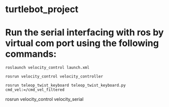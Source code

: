 # turtlebot_project
   
# Run the serial interfacing with ros by virtual com port using the following commands:   
```
roslaunch velocity_control launch.xml   
```
```
rosrun velocity_control velocity_controller   
```
```
rosrun teleop_twist_keyboard teleop_twist_keyboard.py cmd_vel:=/cmd_vel_filtered   
```
rosrun velocity_control velocity_serial   
```
